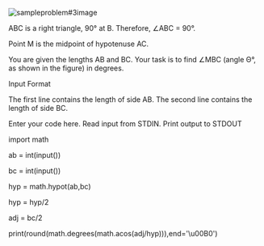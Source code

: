![sampleproblem#3image](https://user-images.githubusercontent.com/114261966/195918553-522aae08-4e0f-4160-bfbe-d7241931c45e.png)


ABC is a right triangle, 90° at B.
Therefore, ∠ABC = 90°.

Point M is the midpoint of hypotenuse AC.

You are given the lengths AB and BC.
Your task is to find ∠MBC (angle Θ°, as shown in the figure) in degrees.

Input Format

The first line contains the length of side AB.
The second line contains the length of side BC.

Enter your code here. Read input from STDIN. Print output to STDOUT


import math

ab = int(input())

bc = int(input())

hyp = math.hypot(ab,bc)

hyp = hyp/2

adj = bc/2

print(round(math.degrees(math.acos(adj/hyp))),end='\u00B0')

